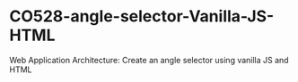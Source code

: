 # CO528-angle-selector-Vanilla-JS-HTML
Web Application Architecture: Create an angle selector using vanilla JS and HTML
